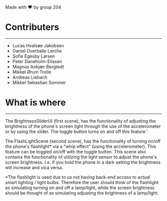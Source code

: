 Made with ❤️ by group 204

# Contributers
***
- Lucas Hvalsøe Jakobsen
- Daniel Overballe Lerche
- Sofie Egesby Larsen
- Peter Daneholm-Eliasen
- Magnus Ankjær Bergtedt
- Mikkel Ørum Trolle
- Andreas Liebach
- Mikkel Sebastian Sommer

# What is where
***
The BrightnessSliderUI (first scene), has the functionality of adjusting the brightness of the phone's screen light through the use of the accelerometer or by using the slider. The toggle button turns on and off this feature.'

The FlashLightScene (second scene), has the functionality of turning on/off the phone's flashlight* via a "whip effect" (using the accelerometer). This feature can be toggled on/off with the toggle button. This scene also contains
the functionality of utilizing the light sensor to adjust the phone's screen brightness. I.e. if you hold the phone in a dark setting the brightness will increase and vica versa.

*The flashlight is used due to us not having back-end access to actual smart lighting / light bulbs. Therefore the user should think of the flashlight as simulating turning on and off a lamp/light, while the screen brightness
should be thought of as simulating adjusting the brightness of a lamp/light.
